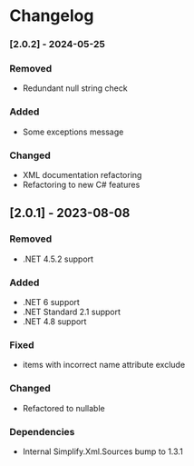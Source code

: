 # Changelog

### [2.0.2] - 2024-05-25

### Removed

- Redundant null string check

### Added

- Some exceptions message

### Changed

- XML documentation refactoring
- Refactoring to new C# features

## [2.0.1] - 2023-08-08

### Removed

- .NET 4.5.2 support

### Added

- .NET 6 support
- .NET Standard 2.1 support
- .NET 4.8 support

### Fixed

- items with incorrect name attribute exclude

### Changed

- Refactored to nullable

### Dependencies

- Internal Simplify.Xml.Sources bump to 1.3.1
